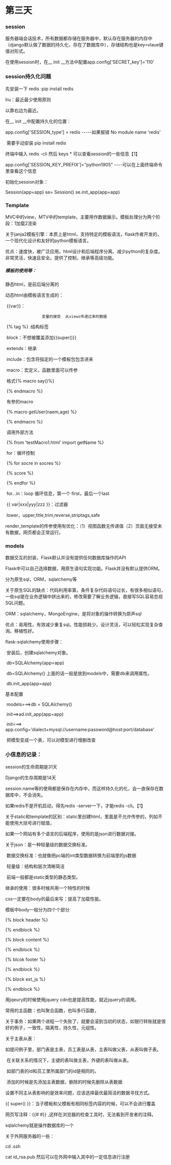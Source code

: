 # 第三天

### session

服务器端会话技术，所有数据都存储在服务器中，默认存在服务器的内存中（django默认做了数据的持久化，存在了数据库中），存储结构也是key=vlaue键值对形式。

在使用session时，在__ init __方法中配置app.config['SECRET_key']='110'

### session持久化问题

先安装一下 redis  :pip  install redis

lru：最近最少使用原则

以靠右边为最近。

在__ init __中配置持久化的位置：

app.config['SESSION_type'] = redis			-----如果报错 No module name 'redis'

​																				需要手动安装 pip install redis

终端中输入 redis -cli   然后 keys * 可以查看session的一些信息【1】

app.config['SESSION_KEY_PREFIX']="python1905"  ----可以在上面终端命令里查看这个信息

初始化session对象：

Session(app=app)          se= Session()      se.init_app(app=app)

### Template

MVC中的view，MTV中的template，主要用作数据展示。模板处理分为两个阶段：1加载2渲染

关于janja2模板引擎：本质上是html，支持特定的模板语法，flask作者开发的，一个现代化设计和友好的python模板语言。

优点：速度快，被广泛应用。html设计和后端程序分离。减少python的复杂度。非常灵活，快速且安全。提供了控制，继承等高级功能。

##### 模板的使用等：

静态html，是前后端分离的

动态html由模板语言生成的：

​		{{var}}：

 					变量的接受  从views传递过来的数据

​		{% tag %} :结构标签

​					block：不想被覆盖添加{{super()}}

​					extends：继承

​					include：包含将指定的一个模板包包含进来

​					            macro：宏定义，函数里面可以传参

​								格式{% macro say()%}

​										{% endmacro %}

​									有参的macro

​											{% macro getUser(naem,age) %}

​											{% endmacro %}

​								调用外部方法

​										{% from 'testMacro1.html' import getName %}

​					for：循环控制

​							{%  for socre in socres %}

​								{% score %}

​							{% endfor %}

​							for...in：loop 循环信息，第一个 first，最后一个last

​					{{ var|xxx|yyy|zzz }}：过滤器

​							lower，upper,title,trim,reverse,striptags,safe

render_template的传参使用有优化：（1）视图函数无传递值（2）页面无接受未有数据，网页都会正常运行。

### models

数据交互的封装，Flask默认并没有提供任何数据库操作的API

Flask中可以自己选择数据，用原生语句实现功能。Flask并没有默认提供ORM。

分为原生sql，ORM，sqlalchemy等

关于原生SQL的缺点：代码利用率第，条件复杂代码语句过长，有很多相似语句，一些sql是在业务逻辑中拼出来的，修改需要了解业务逻辑，直接写SQL容易忽视SQL问题。

ORM：sqlalchemy，MongoEngine，是将对象的操作转换为原声sql

优点：易用性，有效减少重复sql。性能损耗少。设计灵活，可以轻松实现复杂查询。移植性好。

flask-sqlalchemy使用步骤：

​				安装后，创建sqlalchemy对象。

​							db=SQLAlchemy(app=app)

​							db=SQLAlchemy()		上面的话一般是放到models中，需要db来调用属性。

​							db.init_app(app=app)



基本配置

​		models===>db = SQLAlchemy()

​		init==>ad.init_app(app=app)

​		init===> app.config='dialect+mysql://username:password@host:port/database'

​		把模型变成一个表，可以对模型进行增删改查





### 小信息的记录：

session的生命周期是31天

Django的生存周期是14天

session.name等的使用都是保存在内存中，而这样持久化的化，会一直保存在数据库中，不会消失。

如果redis不是开机启动，得先redis -server一下，才能redis -cli。【1】

关于static和template的区别：static里创建html，里面是不允许传参的，列如不能使用大括号进行赋值，

如果一个网站有多个语言的后端程序，使用的是json进行数据对接。

关于json：是一种轻量级的数据交换标准。

​		数据交换标准：也就像把pc端的int类型数据转换为前端里的js数据

​		轻量级：结构和层次清晰简洁

​		前端一般都是static类型的静态类型。

继承的使用：很多时候共用一个特性的时候

css一定要在body的最后来写：提高了加载性能。

模板中body一般分为四个个部分

{% block header %}

{% endblock %}

{% block content %}

{% endblock %}

{% blcok footer %}

{% endblock %}

{% block ext_js %}

{% endblock %}

用jqeury的时候使用jquery cdn也是提高性能，就近jquery的调用。

常用的主函数：也叫聚合函数，也叫多行函数，

关于事务：如果两个进程一个失败了，就要会滚到当初的状态，如银行转账就是很好的例子，一致性，隔离性，持久性，元组性。

关于主表从表：

​		如提问例子里，部门表是主表，员工表是从表，主表叫做父表，从表叫做子表。

​		在关联关系的情况下，主键的表叫做主表，外键的表叫做从表。

​		如部门表的id和员工里所属部门的id是相同的。

​		添加的时候是先添加主表数据，删除的时候先删除从表数据

​		设置不同主从表影响的是效率问题，应该选择最优最简洁的数据寻找方式。

{{ super() }}：当子模板和父模板有相同标签内容的时候，可以不会进行覆盖

网页写注释：{{#        #}}    ,这样在浏览器的检查工具时，无法看到开发者的注释。

sqlalchemy就是操作数据库的一个

关于外网服务器的一些：

cd .ssh

cat id_rsa.pub   然后可以在外网中输入其中的一定信息进行注册